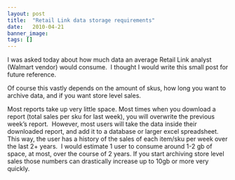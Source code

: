```yaml
---
layout: post
title:  "Retail Link data storage requirements"
date:   2010-04-21
banner_image: 
tags: []
---
```


I was asked today about how much data an average Retail Link analyst (Walmart vendor) would consume.  I thought I would write this small post for future reference.

Of course this vastly depends on the amount of skus, how long you want to archive data, and if you want store level sales.

Most reports take up very little space. Most times when you download a report (total sales per sku for last week), you will overwrite the previous week’s report.  However, most users will take the data inside their downloaded report, and add it to a database or larger excel spreadsheet.  This way, the user has a history of the sales of each item/sku per week over the last 2+ years.  I would estimate 1 user to consume around 1-2 gb of space, at most, over the course of 2 years. If you start archiving store level sales those numbers can drastically increase up to 10gb or more very quickly.